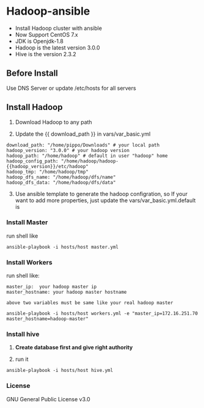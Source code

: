 # Hadoop-ansible
- Install Hadoop cluster with ansible
- Now Support CentOS 7.x
- JDK is  Openjdk-1.8
- Hadoop is the latest version 3.0.0
- Hive is the version 2.3.2

## Before Install
Use DNS Server or update /etc/hosts for all servers

## Install Hadoop
1. Download Hadoop to any path

2. Update the {{ download_path }} in vars/var_basic.yml
```
download_path: "/home/pippo/Downloads" # your local path 
hadoop_version: "3.0.0" # your hadoop version
hadoop_path: "/home/hadoop" # default in user "hadoop" home
hadoop_config_path: "/home/hadoop/hadoop-{{hadoop_version}}/etc/hadoop"
hadoop_tmp: "/home/hadoop/tmp"
hadoop_dfs_name: "/home/hadoop/dfs/name"
hadoop_dfs_data: "/home/hadoop/dfs/data"
```

3. Use ansible template to generate the hadoop configration, so If your want to add more properties, just update the vars/var_basic.yml.default is 

### Install Master

run shell like

```
ansible-playbook -i hosts/host master.yml
```

### Install Workers

run shell like:
```
master_ip:  your hadoop master ip
master_hostname: your hadoop master hostname

above two variables must be same like your real hadoop master

ansible-playbook -i hosts/host workers.yml -e "master_ip=172.16.251.70 master_hostname=hadoop-master"

```

### Install hive
1. **Create database first and give right authority**

2. run it

```
ansible-playbook -i hosts/host hive.yml

```

### License

GNU General Public License v3.0